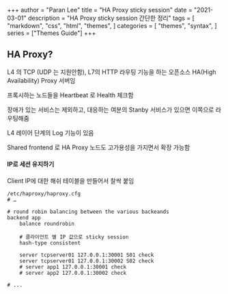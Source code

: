 +++
author = "Paran Lee"
title = "HA Proxy sticky session"
date = "2021-03-01"
description = "HA Proxy sticky session 간단한 정리"
tags = [
    "markdown",
    "css",
    "html",
    "themes",
]
categories = [
    "themes",
    "syntax",
]
series = ["Themes Guide"]
+++

<!--more-->

## HA Proxy?

L4 의 TCP (UDP 는 지원안함), L7의 HTTP 라우팅 기능을 하는 오픈소스 HA(High Availability) Proxy 서버임

프록시하는 노드들을 Heartbeat 로 Health 체크함 

장애가 있는 서비스는 제외하고, 대응하는 여분의 Stanby 서비스가 있으면 이쪽으로 라우팅해줌

L4 레이어 단계의 Log 기능이 있음

Shared frontend 로 HA Proxy 노드도 고가용성을 가지면서 확장 가능함

#### IP로 세션 유지하기

Client IP에 대한 해쉬 테이블을 만들어서 찰싹 붙임

	/etc/haproxy/haproxy.cfg
	# …
	
	# round robin balancing between the various backeands
	backend app
	    balance roundrobin
	    
	    # 클라이언트 별 IP 값으로 sticky session
	    hash-type consistent
	    
	    server tcpserver01 127.0.0.1:30001 S01 check
	    server tcpserver01 127.0.0.1:30002 S02 check
	    # server app1 127.0.0.1:30001 check
	    # server app2 127.0.0.1:30002 check
	
	# ...
